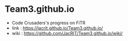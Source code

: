 # Team3.github.io
- Code Crusaders's progress on FiTR
- link : https://jacrit.github.io/Team3.github.io/
- wiki : https://github.com/JacRIT/Team3.github.io/wiki/
